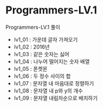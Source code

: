 # Programmers-LV.1
Programmers-LV.1 풀이

- lv1_01 : 가운데 글자 가져오기
- lv1_02 : 2016년
- lv1_03 : 같은 숫자는 싫어
- lv1_04 : 나누어 떨어지는 숫자 배열
- lv1_05 : 폰켓몬
- lv1_06 : 두 정수 사이의 합
- lv1_07 : 문자열 내 마음대로 정렬하기
- lv1_08 : 문자열 내 p와 y의 개수
- lv1_09 : 문자열 내림차순으로 배치하기